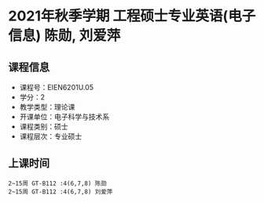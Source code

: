 # 2021年秋季学期 工程硕士专业英语(电子信息) 陈勋, 刘爱萍






## 课程信息

- 课程号：EIEN6201U.05
- 学分：2
- 教学类型：理论课
- 开课单位：电子科学与技术系
- 课程类别：硕士
- 课程层次：专业硕士

## 上课时间

```
2~15周 GT-B112 :4(6,7,8) 陈勋
2~15周 GT-B112 :4(6,7,8) 刘爱萍
```

